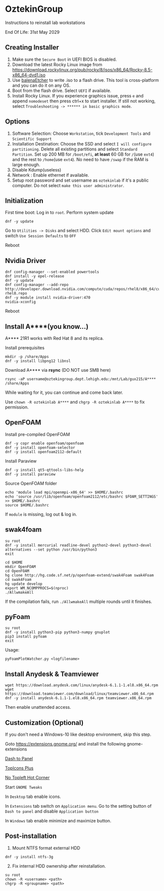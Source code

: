 # OztekinGroup
Instructions to reinstall lab workstations

End Of Life: 31st May 2029
## Creating Installer
1. Make sure the `Secure Boot` in UEFI BIOS is disabled.
2. Download the latest Rocky Linux image from https://download.rockylinux.org/pub/rocky/8/isos/x86_64/Rocky-8.5-x86_64-dvd1.iso
3. Use [balenaEtcher](https://www.balena.io/etcher/) to write .iso to a flash drive. This tool is cross-platform and you can do it on any OS.
4. Boot from the flash drive. Select `UEFI` if available.
5. Install Rocky Linux. If you experience graphics issue, press `e` and append `nomodeset` then press ctrl+x to start installer. If still not working, select `Troubleshooting -> ****** in basic graphics mode`.
## Options
1. Software Selection: Choose `Workstation`, tick `Development Tools` and `Scientific Support`
2. Installation Destination: Choose the SSD and select `I will configure partitioning`. Delete all existing partitions and select `Standard Partition`. Set up 200 MB for `/boot/efi`, **at least** 60 GB for `/`(use `ext4`) and the rest to `/home`(use `ext4`). No need to have `/swap` if the RAM is large enough.
3. Disable Kdump(useless)
4. Network : Enable ethernet if available.
5. Setup root password and set username as `oztekinlab` if it's a public computer. Do not select `make this user administrator`.

## Initialization
First time boot: Log in to `root`.
Perform system update
```
dnf -y update
```
Go to `Utilities -> Disks` and select HDD. Click `Edit mount options` and switch `Use Session Defaults` to `OFF`

Reboot

## Nvidia Driver
```
dnf config-manager --set-enabled powertools
dnf install -y epel-release
dnf -y update
dnf config-manager --add-repo http://developer.download.nvidia.com/compute/cuda/repos/rhel8/x86_64/cuda-rhel8.repo
dnf -y module install nvidia-driver:470
nvidia-xconfig
```
Reboot

## Install A****(you know...)
A**** 21R1 works with Red Hat 8 and its replica.

Install prerequisites
```
mkdir -p /share/Apps
dnf -y install libpng12 libnsl
```
Download A**** via **rsync** (DO NOT use SMB here)
```
rsync -aP username@oztekingroup.dept.lehigh.edu:/mnt/Lab/gux215/A**** /share/Apps
```

While waiting for it, you can continue and come back later.

Use `chown -R oztekinlab A****` and `chgrp -R oztekinlab A****` to fix permission.

## OpenFOAM
Install pre-compiled OpenFOAM
```
dnf -y copr enable openfoam/openfoam
dnf -y install openfoam-selector
dnf -y install openfoam2112-default
```
Install Paraview
```
dnf -y install qt5-qttools-libs-help
dnf -y install paraview
```
Source OpenFOAM folder
```
echo 'module load mpi/openmpi-x86_64' >> $HOME/.bashrc
echo 'source /usr/lib/openfoam/openfoam2112/etc/bashrc $FOAM_SETTINGS' >> $HOME/.bashrc
source $HOME/.bashrc
```
If `module` is missing, log out & log in.
## swak4foam
```
su root
dnf -y install mercurial readline-devel python2-devel python3-devel
alternatives --set python /usr/bin/python3
exit
```
```
cd $HOME
mkdir OpenFOAM
cd OpenFOAM
hg clone http://hg.code.sf.net/p/openfoam-extend/swak4Foam swak4Foam
cd swak4Foam
hg update develop
export WM_NCOMPPROCS=$(nproc)
./AllwmakeAll
```
If the compilation fails, run `./AllwmakeAll` multiple rounds until it finishes.

## pyFoam
```
su root
dnf -y install python3-pip python3-numpy gnuplot
pip3 install pyfoam
exit
```
Usage:
```
pyFoamPlotWatcher.py <logfilename>
```
## Install Anydesk & Teamviewer
```
wget https://download.anydesk.com/linux/anydesk-6.1.1-1.el8.x86_64.rpm
wget https://download.teamviewer.com/download/linux/teamviewer.x86_64.rpm
dnf -y install anydesk-6.1.1-1.el8.x86_64.rpm teamviewer.x86_64.rpm
```
Then enable unattended access.
## Customization (Optional)
If you don't need a Windows-10 like desktop environment, skip this step.

Goto https://extensions.gnome.org/ and install the following gnome-extensions

[Dash to Panel](https://extensions.gnome.org/extension/1160/dash-to-panel/)

[TopIcons Plus](https://extensions.gnome.org/extension/1031/topicons/)

[No Topleft Hot Corner](https://extensions.gnome.org/extension/118/no-topleft-hot-corner/)

Start `GNOME Tweaks`

In `Desktop` tab enable icons.

In `Extensions` tab switch on `Application menu`. Go to the setting button of `Dash to panel` and disable `Application button`

In `Windows` tab enable minimize and maximize button.

## Post-installation
1. Mount NTFS format external HDD
```
dnf -y install ntfs-3g
```

2. Fix internal HDD ownership after reinstallation.
```
su root
chown -R <username> <path>
chgrp -R <groupname> <path>
```

